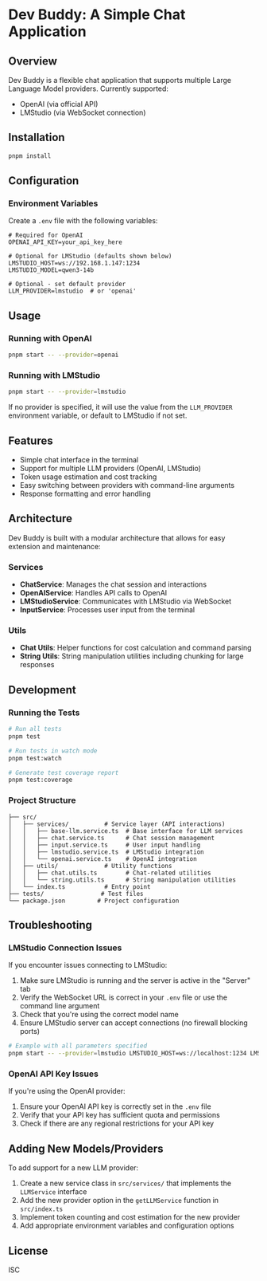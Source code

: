 # Dev Buddy: A Simple Chat Application

## Overview

Dev Buddy is a flexible chat application that supports multiple Large Language Model providers. Currently supported:

- OpenAI (via official API)
- LMStudio (via WebSocket connection)

## Installation

```sh
pnpm install
```

## Configuration

### Environment Variables

Create a `.env` file with the following variables:

```
# Required for OpenAI
OPENAI_API_KEY=your_api_key_here

# Optional for LMStudio (defaults shown below)
LMSTUDIO_HOST=ws://192.168.1.147:1234
LMSTUDIO_MODEL=qwen3-14b

# Optional - set default provider
LLM_PROVIDER=lmstudio  # or 'openai'
```

## Usage

### Running with OpenAI

```sh
pnpm start -- --provider=openai
```

### Running with LMStudio

```sh
pnpm start -- --provider=lmstudio
```

If no provider is specified, it will use the value from the `LLM_PROVIDER` environment variable, or default to LMStudio if not set.

## Features

- Simple chat interface in the terminal
- Support for multiple LLM providers (OpenAI, LMStudio)
- Token usage estimation and cost tracking
- Easy switching between providers with command-line arguments
- Response formatting and error handling

## Architecture

Dev Buddy is built with a modular architecture that allows for easy extension and maintenance:

### Services

- **ChatService**: Manages the chat session and interactions
- **OpenAIService**: Handles API calls to OpenAI
- **LMStudioService**: Communicates with LMStudio via WebSocket
- **InputService**: Processes user input from the terminal

### Utils

- **Chat Utils**: Helper functions for cost calculation and command parsing
- **String Utils**: String manipulation utilities including chunking for large responses

## Development

### Running the Tests

```sh
# Run all tests
pnpm test

# Run tests in watch mode
pnpm test:watch

# Generate test coverage report
pnpm test:coverage
```

### Project Structure

```
├── src/
│   ├── services/          # Service layer (API interactions)
│   │   ├── base-llm.service.ts  # Base interface for LLM services
│   │   ├── chat.service.ts      # Chat session management
│   │   ├── input.service.ts     # User input handling
│   │   ├── lmstudio.service.ts  # LMStudio integration
│   │   └── openai.service.ts    # OpenAI integration
│   ├── utils/             # Utility functions
│   │   ├── chat.utils.ts        # Chat-related utilities
│   │   └── string.utils.ts      # String manipulation utilities
│   └── index.ts           # Entry point
├── tests/                # Test files
└── package.json         # Project configuration
```

## Troubleshooting

### LMStudio Connection Issues

If you encounter issues connecting to LMStudio:

1. Make sure LMStudio is running and the server is active in the "Server" tab
2. Verify the WebSocket URL is correct in your `.env` file or use the command line argument
3. Check that you're using the correct model name
4. Ensure LMStudio server can accept connections (no firewall blocking ports)

```sh
# Example with all parameters specified
pnpm start -- --provider=lmstudio LMSTUDIO_HOST=ws://localhost:1234 LMSTUDIO_MODEL=qwen3-14b
```

### OpenAI API Key Issues

If you're using the OpenAI provider:

1. Ensure your OpenAI API key is correctly set in the `.env` file
2. Verify that your API key has sufficient quota and permissions
3. Check if there are any regional restrictions for your API key

## Adding New Models/Providers

To add support for a new LLM provider:

1. Create a new service class in `src/services/` that implements the `LLMService` interface
2. Add the new provider option in the `getLLMService` function in `src/index.ts`
3. Implement token counting and cost estimation for the new provider
4. Add appropriate environment variables and configuration options

## License

ISC
